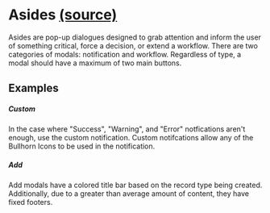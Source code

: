 # Asides [(source)](https://github.com/bullhorn/novo-elements/blob/master/projects/novo-elements/src/elements/aside)

Asides are pop\-up dialogues designed to grab attention and inform the user of something critical, force a decision, or extend a workflow. There are two categories of modals: notification and workflow. Regardless of type, a modal should have a maximum of two main buttons.

## Examples

##### Custom

In the case where "Success", "Warning", and "Error" notfications aren't enough, use the custom notification. Custom notifcations allow any of the Bullhorn Icons to be used in the notification.

<code-example example="aside-usage"></code-example>

##### Add

Add modals have a colored title bar based on the record type being created. Additionally, due to a greater than average amount of content, they have fixed footers.

<code-example example="aside-form"></code-example>
